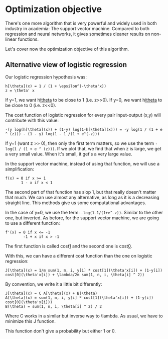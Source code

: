 # Optimization objective

There's one more algorithm that is very powerful and widely used in both industry in academia: The support vector machine. Compared to both regression and neural networks, it gives sometimes cleaner results on non-linear functions.

Let's cover now the optimization objective of this algorithm.

## Alternative view of logistic regression

Our logistic regression hypothesis was:

```
h[\theta](x) = 1 / (1 + \epsilon^(-\theta'x))
z = \theta' x
```

If y=1, we want h[\theta](x) to be close to 1 (i.e. z>>0).
If y=0, we want h[\theta](x) to be close to 0 (i.e. z<<0).

The cost function of logistic regression for every pair input-output (x,y) will contribute with this value:

```
-(y log(h[\theta](x)) + (1-y) log(1-h[\theta](x))) = -y log(1 / (1 + e ^ (z))) - (1 - y) log(1 - 1 /(1 + e^(-z)))
```

If y=1 (want z >> 0), then only the first term matters, so we use the term `-log(1 / (1 + e ^ (z)))`. If we plot that, we find that when z is large, we get a very small value. When it's small, it get's a very large value.

In the support vector machine, instead of using that function, we will use a simplification:

```
f(x) = 0 if x >= 1
       1 - x if x < 1
```

The second part of that function has slop 1, but that really doesn't matter that much. We can use almost any alternative, as long as it is a decreasing straight line. This methods give us some computational advantages.

In the case of y=0, we use the term: `-log(1-1/(1+e^-z))`. Similar to the other one, but inverted. As before, for the support vector machine, we are going to use a different function:

```
f'(x) = 0 if x <= -1
        -1 + x if x > -1
```

The first function is called cost[1](z) and the second one is cost[0](z).

With this, we can have a different cost function than the one on logistic regression:

```
J[\theta](x) = 1/m sum(1, m, i, y[i] * cost[1](\theta'x[i]) + (1-y[i]) cost[0](\theta'x[i]) + \lambda/2m sum(1, n, i, \theta[i] ^ 2))
```

By convention, we write it a little bit differently:

```
J[\theta](x) = C A[\theta](x) + B(\theta)
A[\theta](x) = sum(1, m, i, y[i] * cost[1](\theta'x[i]) + (1-y[i]) cost[0](\theta'x[i]))
B(\theta) = sum(1, n, i, \theta[i] ^ 2) / 2
```

Where C works in a similar but inverse way to \lambda. As usual, we have to minimize this J function.

This function don't give a probability but either 1 or 0.
